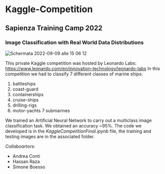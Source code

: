 # Kaggle-Competition
## Sapienza Training Camp 2022
### Image Classification with Real World Data Distributions
![Schermata 2022-09-09 alle 15 06 12](https://user-images.githubusercontent.com/91341004/189356716-2b28cd25-923f-4bde-b87b-94681d59013b.png)

This private Kaggle competition was hosted by Leonardo Labs: https://www.leonardo.com/en/innovation-technology/leonardo-labs
In this competition we had to classify 7 different classes of marine ships:

1. battleships
2. coast-guard
3. containerships
4. cruise-ships
5. drilling-rigs
6. motor-yachts
7 submarines

We trained an Artificial Neural Network to carry out a multiclass image classification task. We obtained an accuracy ~95%. The code we developed is in the *KaggleCompetitionFinal.ipynb* file, the training and testing images are in the associated folder. 

*Collaboartors*:
- Andrea Conti
- Hassan Raza
- Simone Boesso
